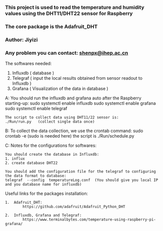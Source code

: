 ### This project is used to read the temperature and humidity values using the DHT11/DHT22 sensor for Raspberry
### The core package is the Adafruit_DHT
### Author: Jiyizi 
### Any problem you can contact: shenpx@ihep.ac.cn

The softwares needed:

1.  Influxdb  ( database )
2.  Telegraf  ( input the local results obtained from sensor readout to Influxdb )
3.  Grafana   ( Visualization of the data in database )


A:  You should run the influxdb and grafana auto after the Raspberry starting-up:
    sudo systemctl enable influxdb
    sudo systemctl enable grafana
    sudo systemctl enable telegraf

    The script to collect data using DHT11/22 sensor is: 
    ./Run/run.py   (collect single data once)

B:  To collect the data collection, we use the crontab command:
    sudo crontab -e  (sudo is needed here)
    the script is ./Run/schedule.py

C:  Notes for the configurations for softwares:

    You should create the database in Influxdb:
    1. influx
    2. create database DHT22

    You should add the configuration file for the telegraf to configuring the data format to database:
    telegraf  --config  temperatureLog.conf  (You should give you local IP and you database name for influxdb)



Useful links for the packages installation:

    1.  Adafruit_DHT:
            https://github.com/adafruit/Adafruit_Python_DHT

    2.  Influxdb, Grafana and Telegraf:
            https://www.terminalbytes.com/temperature-using-raspberry-pi-grafana/

